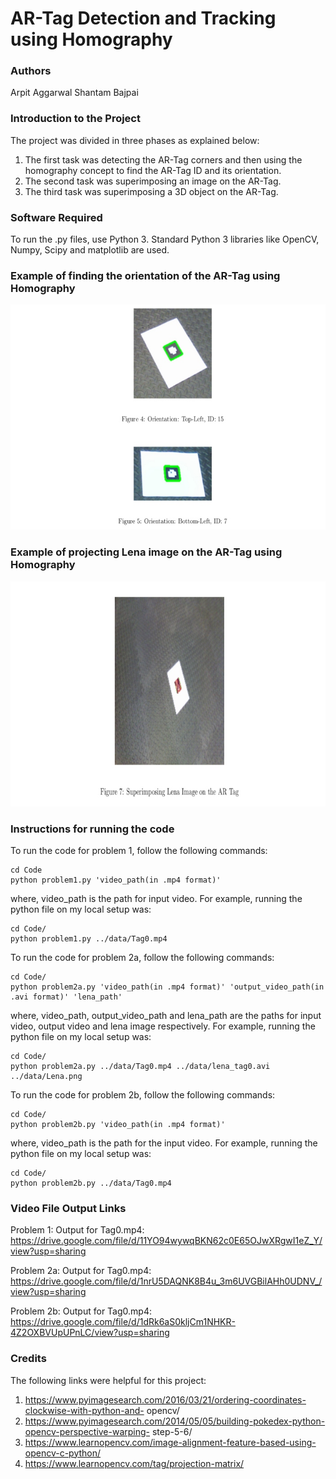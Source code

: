 # AR-Tag Detection and Tracking using Homography


### Authors
Arpit Aggarwal
Shantam Bajpai


### Introduction to the Project
The project was divided in three phases as explained below:<br>
1. The first task was detecting the AR-Tag corners and then using the homography concept to find the AR-Tag ID and its orientation.<br>
2. The second task was superimposing an image on the AR-Tag.<br> 
3. The third task was superimposing a 3D object on the AR-Tag.


### Software Required
To run the .py files, use Python 3. Standard Python 3 libraries like OpenCV, Numpy, Scipy and matplotlib are used.


### Example of finding the orientation of the AR-Tag using Homography
![Screenshot](outputs/output2.jpg)


### Example of projecting Lena image on the AR-Tag using Homography
![Screenshot](outputs/output3.jpg)


### Instructions for running the code
To run the code for problem 1, follow the following commands:

```
cd Code
python problem1.py 'video_path(in .mp4 format)'
```
where, video_path is the path for input video. For example, running the python file on my local setup was:

```
cd Code/
python problem1.py ../data/Tag0.mp4
```


To run the code for problem 2a, follow the following commands:

```
cd Code/
python problem2a.py 'video_path(in .mp4 format)' 'output_video_path(in .avi format)' 'lena_path'
```
where, video_path, output_video_path and lena_path are the paths for input video, output video and lena image respectively. For example, running the python file on my local setup was:

```
cd Code/
python problem2a.py ../data/Tag0.mp4 ../data/lena_tag0.avi ../data/Lena.png
```


To run the code for problem 2b, follow the following commands:

```
cd Code/
python problem2b.py 'video_path(in .mp4 format)'
```
where, video_path is the path for the input video. For example, running the python file on my local setup was:

```
cd Code/
python problem2b.py ../data/Tag0.mp4
```


### Video File Output Links
Problem 1:
Output for Tag0.mp4: 
https://drive.google.com/file/d/11YO94wywqBKN62c0E65OJwXRgwI1eZ_Y/view?usp=sharing

Problem 2a:
Output for Tag0.mp4: 
https://drive.google.com/file/d/1nrU5DAQNK8B4u_3m6UVGBilAHh0UDNV_/view?usp=sharing

Problem 2b:
Output for Tag0.mp4: 
https://drive.google.com/file/d/1dRk6aS0kljCm1NHKR-4Z2OXBVUpUPnLC/view?usp=sharing


### Credits
The following links were helpful for this project:
1. https://www.pyimagesearch.com/2016/03/21/ordering-coordinates-clockwise-with-python-and-
opencv/
2. https://www.pyimagesearch.com/2014/05/05/building-pokedex-python-opencv-perspective-warping-
step-5-6/
3. https://www.learnopencv.com/image-alignment-feature-based-using-opencv-c-python/
4. https://www.learnopencv.com/tag/projection-matrix/
